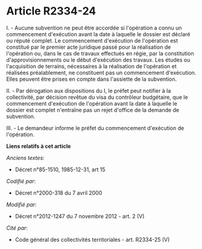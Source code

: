 # Article R2334-24

I. - Aucune subvention ne peut être accordée si l'opération a connu un commencement d'exécution avant la date à laquelle le
dossier est déclaré ou réputé complet. Le commencement d'exécution de l'opération est constitué par le premier acte juridique
passé pour la réalisation de l'opération ou, dans le cas de travaux effectués en régie, par la constitution
d'approvisionnements ou le début d'exécution des travaux. Les études ou l'acquisition de terrains, nécessaires à la
réalisation de l'opération et réalisées préalablement, ne constituent pas un commencement d'exécution. Elles peuvent être
prises en compte dans l'assiette de la subvention. 

II. - Par dérogation aux dispositions du I, le préfet peut notifier à la collectivité, par décision revêtue du visa du
contrôleur budgétaire, que le commencement d'exécution de l'opération avant la date à laquelle le dossier est complet
n'entraîne pas un rejet d'office de la demande de subvention. 

III. - Le demandeur informe le préfet du commencement d'exécution de l'opération.

**Liens relatifs à cet article**

_Anciens textes_:

  - Décret n°85-1510, 1985-12-31, art 15

_Codifié par_:

  - Décret n°2000-318 du 7 avril 2000

_Modifié par_:

  - Décret n°2012-1247 du 7 novembre 2012 - art. 2 (V)

_Cité par_:

  - Code général des collectivités territoriales - art. R2334-25 (V)
